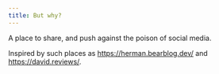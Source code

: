 ```yaml
---
title: But why?
---
```


A place to share, and push against the poison of social media.

Inspired by such places as https://herman.bearblog.dev/ and https://david.reviews/.